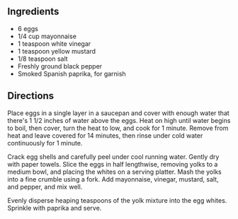 ## Ingredients

- 6 eggs
- 1/4 cup mayonnaise
- 1 teaspoon white vinegar
- 1 teaspoon yellow mustard
- 1/8 teaspoon salt
- Freshly ground black pepper
- Smoked Spanish paprika, for garnish

## Directions

Place eggs in a single layer in a saucepan and cover with enough water
that there's 1 1/2 inches of water above the eggs. Heat on high until water begins to
boil, then cover, turn the heat to low, and cook for 1 minute. Remove from heat and
leave covered for 14 minutes, then rinse under cold water continuously for 1 minute.

Crack egg shells and carefully peel under cool running water. Gently dry with
paper towels. Slice the eggs in half lengthwise, removing yolks to a medium bowl,
and placing the whites on a serving platter. Mash the yolks into a fine crumble using a
fork. Add mayonnaise, vinegar, mustard, salt, and pepper, and mix well.

Evenly disperse heaping teaspoons of the yolk mixture into the egg whites.
Sprinkle with paprika and serve.
